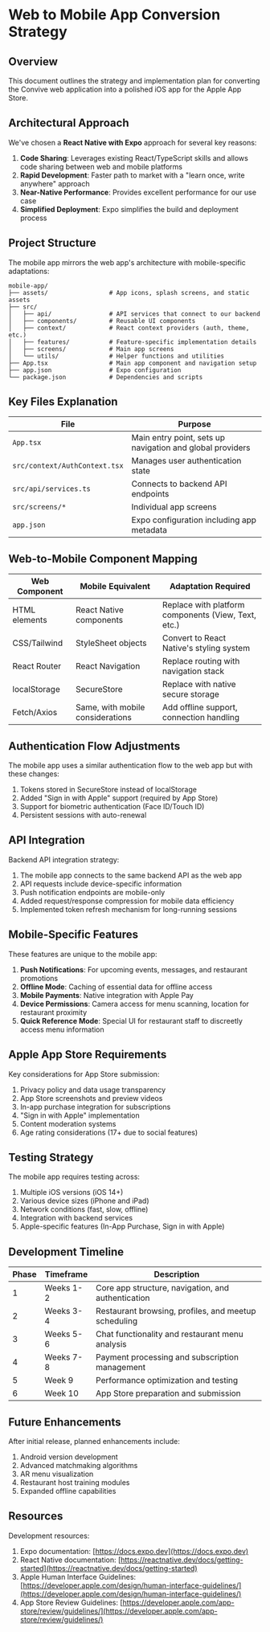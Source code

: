 # Web to Mobile App Conversion Strategy

## Overview

This document outlines the strategy and implementation plan for converting the Convive web application into a polished iOS app for the Apple App Store.

## Architectural Approach

We've chosen a **React Native with Expo** approach for several key reasons:

1. **Code Sharing**: Leverages existing React/TypeScript skills and allows code sharing between web and mobile platforms
2. **Rapid Development**: Faster path to market with a "learn once, write anywhere" approach
3. **Near-Native Performance**: Provides excellent performance for our use case
4. **Simplified Deployment**: Expo simplifies the build and deployment process

## Project Structure

The mobile app mirrors the web app's architecture with mobile-specific adaptations:

```
mobile-app/
├── assets/                 # App icons, splash screens, and static assets
├── src/
│   ├── api/                # API services that connect to our backend
│   ├── components/         # Reusable UI components 
│   ├── context/            # React context providers (auth, theme, etc.)
│   ├── features/           # Feature-specific implementation details
│   ├── screens/            # Main app screens
│   └── utils/              # Helper functions and utilities
├── App.tsx                 # Main app component and navigation setup
├── app.json                # Expo configuration
└── package.json            # Dependencies and scripts
```

## Key Files Explanation

| File | Purpose |
|------|---------|
| `App.tsx` | Main entry point, sets up navigation and global providers |
| `src/context/AuthContext.tsx` | Manages user authentication state |
| `src/api/services.ts` | Connects to backend API endpoints |
| `src/screens/*` | Individual app screens |
| `app.json` | Expo configuration including app metadata |

## Web-to-Mobile Component Mapping

| Web Component | Mobile Equivalent | Adaptation Required |
|---------------|-------------------|---------------------|
| HTML elements | React Native components | Replace with platform components (View, Text, etc.) |
| CSS/Tailwind | StyleSheet objects | Convert to React Native's styling system |
| React Router | React Navigation | Replace routing with navigation stack |
| localStorage | SecureStore | Replace with native secure storage |
| Fetch/Axios | Same, with mobile considerations | Add offline support, connection handling |

## Authentication Flow Adjustments

The mobile app uses a similar authentication flow to the web app but with these changes:

1. Tokens stored in SecureStore instead of localStorage
2. Added "Sign in with Apple" support (required by App Store)
3. Support for biometric authentication (Face ID/Touch ID)
4. Persistent sessions with auto-renewal

## API Integration

Backend API integration strategy:

1. The mobile app connects to the same backend API as the web app
2. API requests include device-specific information
3. Push notification endpoints are mobile-only
4. Added request/response compression for mobile data efficiency
5. Implemented token refresh mechanism for long-running sessions

## Mobile-Specific Features

These features are unique to the mobile app:

1. **Push Notifications**: For upcoming events, messages, and restaurant promotions
2. **Offline Mode**: Caching of essential data for offline access
3. **Mobile Payments**: Native integration with Apple Pay
4. **Device Permissions**: Camera access for menu scanning, location for restaurant proximity
5. **Quick Reference Mode**: Special UI for restaurant staff to discreetly access menu information

## Apple App Store Requirements

Key considerations for App Store submission:

1. Privacy policy and data usage transparency
2. App Store screenshots and preview videos
3. In-app purchase integration for subscriptions
4. "Sign in with Apple" implementation
5. Content moderation systems
6. Age rating considerations (17+ due to social features)

## Testing Strategy

The mobile app requires testing across:

1. Multiple iOS versions (iOS 14+)
2. Various device sizes (iPhone and iPad)
3. Network conditions (fast, slow, offline)
4. Integration with backend services
5. Apple-specific features (In-App Purchase, Sign in with Apple)

## Development Timeline

| Phase | Timeframe | Description |
|-------|-----------|-------------|
| 1 | Weeks 1-2 | Core app structure, navigation, and authentication |
| 2 | Weeks 3-4 | Restaurant browsing, profiles, and meetup scheduling |
| 3 | Weeks 5-6 | Chat functionality and restaurant menu analysis |
| 4 | Weeks 7-8 | Payment processing and subscription management |
| 5 | Week 9 | Performance optimization and testing |
| 6 | Week 10 | App Store preparation and submission |

## Future Enhancements

After initial release, planned enhancements include:

1. Android version development
2. Advanced matchmaking algorithms
3. AR menu visualization
4. Restaurant host training modules
5. Expanded offline capabilities

## Resources

Development resources:

1. Expo documentation: [https://docs.expo.dev](https://docs.expo.dev)
2. React Native documentation: [https://reactnative.dev/docs/getting-started](https://reactnative.dev/docs/getting-started)
3. Apple Human Interface Guidelines: [https://developer.apple.com/design/human-interface-guidelines/](https://developer.apple.com/design/human-interface-guidelines/)
4. App Store Review Guidelines: [https://developer.apple.com/app-store/review/guidelines/](https://developer.apple.com/app-store/review/guidelines/)